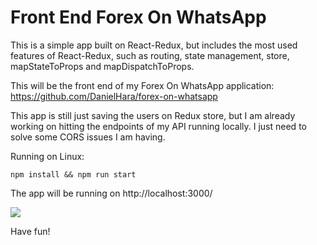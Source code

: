# Front End Forex On WhatsApp

This is a simple app built on React-Redux, but includes the most used features of React-Redux, such as routing, state management, store, mapStateToProps and mapDispatchToProps.

This will be the front end of my Forex On WhatsApp application: https://github.com/DanielHara/forex-on-whatsapp

This app is still just saving the users on Redux store, but I am already working on hitting the endpoints of my API running locally. I just need to solve some CORS issues I am having.

Running on Linux:
```
npm install && npm run start
```
The app will be running on http://localhost:3000/

![](demo.gif)

Have fun!
